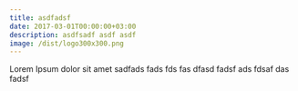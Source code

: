 ```yaml
---
title: asdfadsf
date: 2017-03-01T00:00:00+03:00
description: asdfsadf asdf asdf
image: /dist/logo300x300.png
---
```


Lorem Ipsum dolor sit amet sadfads fads fds fas dfasd fadsf ads fdsaf das fadsf 